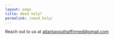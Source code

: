 ```yaml
---
layout: page
title: Need help?
permalink: /need_help/
---
```


Reach out to us at atlantayouthaffirmed@gmail.com

